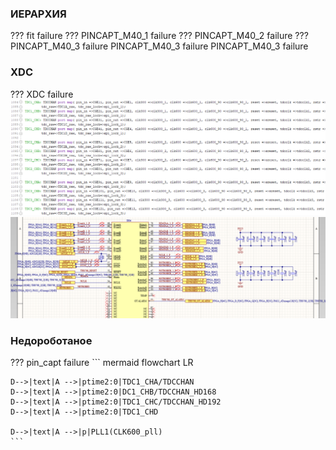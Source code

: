  
### ИЕРАРХИЯ
??? fit failure
    ??? PINCAPT_M40_1 failure
    ??? PINCAPT_M40_2 failure
    ??? PINCAPT_M40_3 failure
    PINCAPT_M40_3 failure
    PINCAPT_M40_3 failure
### XDC
??? XDC failure
    ![alt text](IMG/image.png)
    ![alt text](IMG/image_1.png)

### Недороботаное 
??? pin_capt failure
    ``` mermaid
    flowchart LR

    D-->|text|A -->|ptime2:0|TDC1_CHA/TDCCHAN
    D-->|text|A -->|ptime2:0|DC1_CHB/TDCCHAN_HD168
    D-->|text|A -->|ptime2:0|TDC1_CHC/TDCCHAN_HD192
    D-->|text|A -->|ptime2:0|TDC1_CHD

    D-->|text|A -->|p|PLL1(CLK600_pll)
    ```
